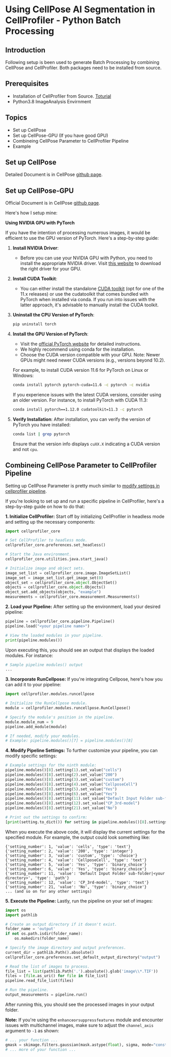 # Using CellPose AI Segmentation in CellProfiler - Python Batch Processing

## Introduction

Following setup is been used to generate Batch Processing by combining CellPose and CellProfiler. Both packages need to be installed from source. 

## Prerequisites

- Installation of CellProfiler from Source. [Toturial](https://github.com/LeungKamdayjat/cppipeline/tree/main)
- Python3.8 ImageAnalysis Envirnment

## Topics

- Set up CellPose
- Set up CellPose-GPU (If you have good GPU)
- Combineing CellPose Parameter to CellProfiler Pipeline
- Example

## Set up CellPose

Detailed Document is in CellPose [github page](https://github.com/MouseLand/cellpose#local-installation--2-minutes). 

## Set up CellPose-GPU

Official Document is in CellPose [github page](https://github.com/MouseLand/cellpose#gpu-version-cuda-on-windows-or-linux). 

Here's how I setup mine: 

**Using NVIDIA GPU with PyTorch**

If you have the intention of processing numerous images, it would be efficient to use the GPU version of PyTorch. Here's a step-by-step guide:

1. **Install NVIDIA Driver**:
    - Before you can use your NVIDIA GPU with Python, you need to install the appropriate NVIDIA driver. Visit [this website](https://www.nvidia.com/Download/index.aspx) to download the right driver for your GPU.

2. **Install CUDA Toolkit**:
    - You can either install the standalone [CUDA toolkit](https://developer.nvidia.com/cuda-toolkit) (opt for one of the 11.x releases) or use the cudatoolkit that comes bundled with PyTorch when installed via conda. If you run into issues with the latter approach, it's advisable to manually install the CUDA toolkit.

3. **Uninstall the CPU Version of PyTorch**:
    ```bash
    pip uninstall torch
    ```

4. **Install the GPU Version of PyTorch**:
    - Visit the [official PyTorch website](https://pytorch.org/get-started/locally/) for detailed instructions.
    - We highly recommend using conda for the installation.
    - Choose the CUDA version compatible with your GPU. Note: Newer GPUs might need newer CUDA versions (e.g., versions beyond 10.2).
    
    For example, to install CUDA version 11.6 for PyTorch on Linux or Windows:
    ```bash
    conda install pytorch pytorch-cuda=11.6 -c pytorch -c nvidia
    ```

    If you experience issues with the latest CUDA versions, consider using an older version. For instance, to install PyTorch with CUDA 11.3:
    ```bash
    conda install pytorch==1.12.0 cudatoolkit=11.3 -c pytorch
    ```

5. **Verify Installation**:
    After installation, you can verify the version of PyTorch you have installed:
    ```bash
    conda list | grep pytorch
    ```
    Ensure that the version info displays `cuXX.X` indicating a CUDA version and not `cpu`.

## Combineing CellPose Parameter to CellProfiler Pipeline

Setting up CellPose Parameter is pretty much similar to [modify settings in cellprofiler pipeline](https://github.com/LeungKamdayjat/cppipeline/tree/main#changing-module-setting).


If you're looking to set up and run a specific pipeline in CellProfiler, here's a step-by-step guide on how to do that:

**1. Initialize CellProfiler:**
Start off by initializing CellProfiler in headless mode and setting up the necessary components:

```python
import cellprofiler_core

# Set CellProfiler to headless mode.
cellprofiler_core.preferences.set_headless()

# Start the Java environment.
cellprofiler_core.utilities.java.start_java()

# Initialize image and object sets.
image_set_list = cellprofiler_core.image.ImageSetList()
image_set = image_set_list.get_image_set(0)
object_set = cellprofiler_core.object.ObjectSet()
objects = cellprofiler_core.object.Objects()
object_set.add_objects(objects, "example")
measurements = cellprofiler_core.measurement.Measurements()
```

**2. Load your Pipeline:**
After setting up the environment, load your desired pipeline:

```python
pipeline = cellprofiler_core.pipeline.Pipeline()
pipeline.load("<your pipeline name>")

# View the loaded modules in your pipeline.
print(pipeline.modules())
```

Upon executing this, you should see an output that displays the loaded modules. For instance:

```python
# Sample pipeline modules() output
...
```

**3. Incorporate RunCellpose:**
If you're integrating Cellpose, here's how you can add it to your pipeline:

```python
import cellprofiler.modules.runcellpose

# Initialize the RunCellpose module.
module = cellprofiler.modules.runcellpose.RunCellpose()

# Specify the module's position in the pipeline.
module.module_num = 9
pipeline.add_module(module)

# If needed, modify your modules.
# Example: pipeline.modules()[7] = pipeline.modules()[8]
```
**4. Modify Pipeline Settings:**
To further customize your pipeline, you can modify specific settings:

```python
# Example settings for the ninth module:
pipeline.modules()[8].setting(1).set_value("cells")
pipeline.modules()[8].setting(2).set_value("200")
pipeline.modules()[8].setting(3).set_value("custom")
pipeline.modules()[8].setting(4).set_value("CellposeCell")
pipeline.modules()[8].setting(5).set_value("Yes")
pipeline.modules()[8].setting(6).set_value("Yes")
pipeline.modules()[8].setting(11).set_value("Default Input Folder sub-folder|<your directory>")
pipeline.modules()[8].setting(12).set_value("CP_3rd-model")
pipeline.modules()[8].setting(21).set_value("No")

# Print out the settings to confirm:
[print(setting.to_dict()) for setting in pipeline.modules()[8].settings()]
```

When you execute the above code, it will display the current settings for the specified module. For example, the output could look something like:

```
{'setting_number': 1, 'value': 'cells', 'type': 'text'}
{'setting_number': 2, 'value': '200', 'type': 'integer'}
{'setting_number': 3, 'value': 'custom', 'type': 'choice'}
{'setting_number': 4, 'value': 'CellposeCell', 'type': 'text'}
{'setting_number': 5, 'value': 'Yes', 'type': 'binary_choice'}
{'setting_number': 6, 'value': 'Yes', 'type': 'binary_choice'}
{'setting_number': 11, 'value': 'Default Input Folder sub-folder|<your directory>', 'type': 'path'}
{'setting_number': 12, 'value': 'CP_3rd-model', 'type': 'text'}
{'setting_number': 21, 'value': 'No', 'type': 'binary_choice'}
... (and so on for any other settings)
```

**5. Execute the Pipeline:**
Lastly, run the pipeline on your set of images:

```python
import os
import pathlib

# Create an output directory if it doesn't exist.
folder_name = 'output'
if not os.path.isdir(folder_name):
    os.makedirs(folder_name)

# Specify the image directory and output preferences.
current_dir = pathlib.Path().absolute()
cellprofiler_core.preferences.set_default_output_directory("output")

# Read the list of images to process.
file_list = list(pathlib.Path('.').absolute().glob('image\\*.TIF'))
files = [file.as_uri() for file in file_list]
pipeline.read_file_list(files)

# Run the pipeline.
output_measurements = pipeline.run()
```

After running this, you should see the processed images in your output folder.

**Note:** If you're using the `enhanceorsuppressfeatures` module and encounter issues with multichannel images, make sure to adjust the `channel_axis` argument to `-1` as shown:

```python
# ... your function ...
gmask = skimage.filters.gaussian(mask.astype(float), sigma, mode="constant", channel_axis=-1)
# ... more of your function ...
```


